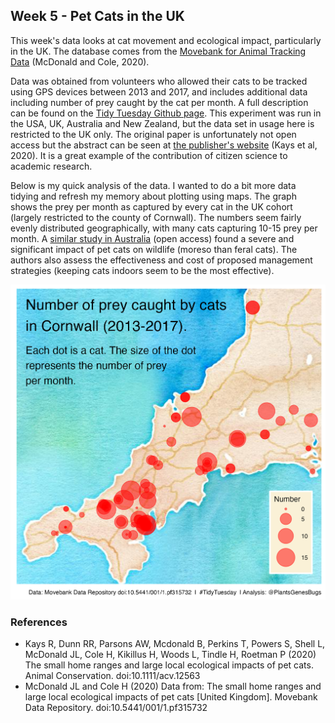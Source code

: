## Week 5 - Pet Cats in the UK

This week's data looks at cat movement and ecological impact, particularly in the UK. The database comes from the [Movebank for Animal Tracking Data](https://www.datarepository.movebank.org/handle/10255/move.882) (McDonald and Cole, 2020).

Data was obtained from volunteers who allowed their cats to be tracked using GPS devices between 2013 and 2017, and includes additional data including number of prey caught by the cat per month. A full description can be found on the [Tidy Tuesday Github page](https://github.com/rfordatascience/tidytuesday/blob/master/data/2023/2023-01-31/readme.md). This experiment was run in the USA, UK, Australia and New Zealand, but the data set in usage here is restricted to the UK only. The original paper is unfortunately not open access but the abstract can be seen at [the publisher's website](https://zslpublications.onlinelibrary.wiley.com/doi/10.1111/acv.12563) (Kays et al, 2020). It is a great example of the contribution of citizen science to academic research.

Below is my quick analysis of the data. I wanted to do a bit more data tidying and refresh my memory about plotting using maps. The graph shows the prey per month as captured by every cat in the UK cohort (largely restricted to the county of Cornwall). The numbers seem fairly evenly distributed geographically, with many cats capturing 10-15 prey per month. A [similar study in Australia](https://www.publish.csiro.au/wr/Fulltext/WR19174) (open access) found a severe and significant impact of pet cats on wildlife (moreso than feral cats). The authors also assess the effectiveness and cost of proposed management strategies (keeping cats indoors seem to be the most effective).

![A map of Cornwall showing major roads only and no towns. There are several red dots scattered over the map indicating the position of a cat that took part in the Animal Tracking study. The size of the dot represents the number of prey per month captured by that cat. The dots are quite even in size between them - most are between 10 and 15, although there are also a few that are zero or 5.](https://github.com/PlantsGenesBugs/TidyTuesday/blob/main/2023/week%205%20-%20PetCatsUK/PetCatsUK.png)

### References

- Kays R, Dunn RR, Parsons AW, Mcdonald B, Perkins T, Powers S, Shell L, McDonald JL, Cole H, Kikillus H, Woods L, Tindle H, Roetman P (2020) The small home ranges and large local ecological impacts of pet cats. Animal Conservation. doi:10.1111/acv.12563
- McDonald JL and Cole H (2020) Data from: The small home ranges and large local ecological impacts of pet cats [United Kingdom]. Movebank Data Repository. doi:10.5441/001/1.pf315732

